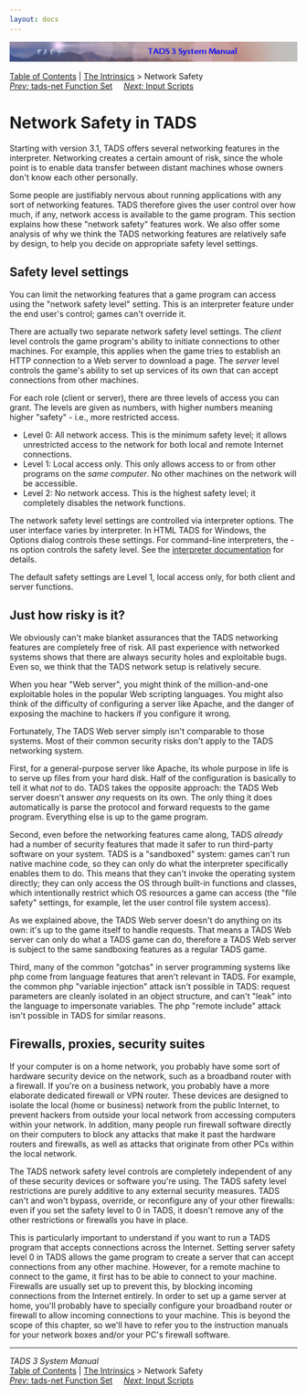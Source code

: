 ```yaml
---
layout: docs
---
```

<div class="topbar">

<img src="topbar.jpg" data-border="0" />

</div>

<div class="nav">

<a href="toc.html" class="nav">Table of Contents</a> \|
<a href="builtins.html" class="nav">The Intrinsics</a> \> Network
Safety  
<span class="navnp"><a href="tadsnet.html" class="nav"><em>Prev:</em> tads-net Function
Set</a>    
<a href="scripts.html" class="nav"><em>Next:</em> Input Scripts</a>    
</span>

</div>

<div class="main">

# Network Safety in TADS

Starting with version 3.1, TADS offers several networking features in
the interpreter. Networking creates a certain amount of risk, since the
whole point is to enable data transfer between distant machines whose
owners don't know each other personally.

Some people are justifiably nervous about running applications with any
sort of networking features. TADS therefore gives the user control over
how much, if any, network access is available to the game program. This
section explains how these "network safety" features work. We also offer
some analysis of why we think the TADS networking features are
relatively safe by design, to help you decide on appropriate safety
level settings.

## Safety level settings

You can limit the networking features that a game program can access
using the "network safety level" setting. This is an interpreter feature
under the end user's control; games can't override it.

There are actually two separate network safety level settings. The
*client* level controls the game program's ability to initiate
connections to other machines. For example, this applies when the game
tries to establish an HTTP connection to a Web server to download a
page. The *server* level controls the game's ability to set up services
of its own that can accept connections from other machines.

For each role (client or server), there are three levels of access you
can grant. The levels are given as numbers, with higher numbers meaning
higher "safety" - i.e., more restricted access.

- Level 0: All network access. This is the minimum safety level; it
  allows unrestricted access to the network for both local and remote
  Internet connections.
- Level 1: Local access only. This only allows access to or from other
  programs on the *same computer*. No other machines on the network will
  be accessible.
- Level 2: No network access. This is the highest safety level; it
  completely disables the network functions.

The network safety level settings are controlled via interpreter
options. The user interface varies by interpreter. In HTML TADS for
Windows, the Options dialog controls these settings. For command-line
interpreters, the <span class="code">-ns</span> option controls the
safety level. See the [interpreter
documentation](terp.html#network-safety) for details.

The default safety settings are Level 1, local access only, for both
client and server functions.

## Just how risky is it?

We obviously can't make blanket assurances that the TADS networking
features are completely free of risk. All past experience with networked
systems shows that there are always security holes and exploitable bugs.
Even so, we think that the TADS network setup is relatively secure.

When you hear "Web server", you might think of the million-and-one
exploitable holes in the popular Web scripting languages. You might also
think of the difficulty of configuring a server like Apache, and the
danger of exposing the machine to hackers if you configure it wrong.

Fortunately, The TADS Web server simply isn't comparable to those
systems. Most of their common security risks don't apply to the TADS
networking system.

First, for a general-purpose server like Apache, its whole purpose in
life is to serve up files from your hard disk. Half of the configuration
is basically to tell it what *not* to do. TADS takes the opposite
approach: the TADS Web server doesn't answer *any* requests on its own.
The only thing it does automatically is parse the protocol and forward
requests to the game program. Everything else is up to the game program.

Second, even before the networking features came along, TADS *already*
had a number of security features that made it safer to run third-party
software on your system. TADS is a "sandboxed" system: games can't run
native machine code, so they can only do what the interpreter
specifically enables them to do. This means that they can't invoke the
operating system directly; they can only access the OS through built-in
functions and classes, which intentionally restrict which OS resources a
game can access (the "file safety" settings, for example, let the user
control file system access).

As we explained above, the TADS Web server doesn't do anything on its
own: it's up to the game itself to handle requests. That means a TADS
Web server can only do what a TADS game can do, therefore a TADS Web
server is subject to the same sandboxing features as a regular TADS
game.

Third, many of the common "gotchas" in server programming systems like
php come from language features that aren't relevant in TADS. For
example, the common php "variable injection" attack isn't possible in
TADS: request parameters are cleanly isolated in an object structure,
and can't "leak" into the language to impersonate variables. The php
"remote include" attack isn't possible in TADS for similar reasons.

## Firewalls, proxies, security suites

If your computer is on a home network, you probably have some sort of
hardware security device on the network, such as a broadband router with
a firewall. If you're on a business network, you probably have a more
elaborate dedicated firewall or VPN router. These devices are designed
to isolate the local (home or business) network from the public
Internet, to prevent hackers from outside your local network from
accessing computers within your network. In addition, many people run
firewall software directly on their computers to block any attacks that
make it past the hardware routers and firewalls, as well as attacks that
originate from other PCs within the local network.

The TADS network safety level controls are completely independent of any
of these security devices or software you're using. The TADS safety
level restrictions are purely additive to any external security
measures. TADS can't and won't bypass, override, or reconfigure any of
your other firewalls: even if you set the safety level to 0 in TADS, it
doesn't remove any of the other restrictions or firewalls you have in
place.

This is particularly important to understand if you want to run a TADS
program that accepts connections across the Internet. Setting server
safety level 0 in TADS allows the game program to create a server that
can accept connections from any other machine. However, for a remote
machine to connect to the game, it first has to be able to connect to
your machine. Firewalls are usually set up to prevent this, by blocking
incoming connections from the Internet entirely. In order to set up a
game server at home, you'll probably have to specially configure your
broadband router or firewall to allow incoming connections to your
machine. This is beyond the scope of this chapter, so we'll have to
refer you to the instruction manuals for your network boxes and/or your
PC's firewall software.

</div>

------------------------------------------------------------------------

<div class="navb">

*TADS 3 System Manual*  
<a href="toc.html" class="nav">Table of Contents</a> \|
<a href="builtins.html" class="nav">The Intrinsics</a> \> Network
Safety  
<span class="navnp"><a href="tadsnet.html" class="nav"><em>Prev:</em> tads-net Function
Set</a>    
<a href="scripts.html" class="nav"><em>Next:</em> Input Scripts</a>    
</span>

</div>
